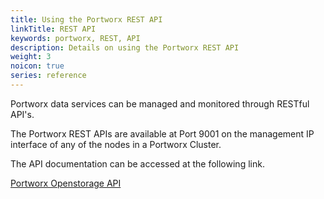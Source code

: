 ```yaml
---
title: Using the Portworx REST API
linkTitle: REST API
keywords: portworx, REST, API
description: Details on using the Portworx REST API
weight: 3
noicon: true
series: reference
---
```


Portworx data services can be managed and monitored through RESTful API's.

The Portworx REST APIs are available at Port 9001 on the management IP interface of any of the nodes in a Portworx Cluster.

The API documentation can be accessed at the following link.

[Portworx Openstorage API](http://api.openstorage.org/openstorage/index.html)
